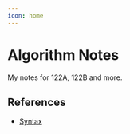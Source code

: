 ```yaml
---
icon: home
---
```


# Algorithm Notes

My notes for 122A, 122B and more.

## References

- [Syntax](./pseudocode-syntax.md)
